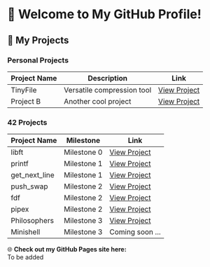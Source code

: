 # 🚀 Welcome to My GitHub Profile!

## 🌟 My Projects

### Personal Projects

| Project Name | Description                   | Link                          |
|--------------|-------------------------------|-------------------------------|
| TinyFile    | Versatile compression tool     | [View Project](https://github.com/EstivalSolstice/TinyFile)   |
| Project B    | Another cool project         | [View Project](https://...)   |

### 42 Projects

| Project Name | Milestone                           | Link                          |
|--------------|---------------------------------------|-------------------------------|
| libft    | Milestone 0  | [View Project](https://github.com/EstivalSolstice/libft)   |
| printf    | Milestone 1          | [View Project](https://github.com/EstivalSolstice/printf)   |
| get_next_line    | Milestone 1          | [View Project](https://github.com/EstivalSolstice/get_next_line)   |
| push_swap    | Milestone 2          | [View Project](https://github.com/EstivalSolstice/push_swap)   |
| fdf    | Milestone 2          | [View Project](https://github.com/EstivalSolstice/FdF)   |
| pipex    | Milestone 2          | [View Project](https://github.com/EstivalSolstice/pipex)   |
| Philosophers    | Milestone 3          | [View Project](https://github.com/EstivalSolstice/Philospophers)   |
| Minishell    | Milestone 3          | Coming soon ...   |

🌐 **Check out my GitHub Pages site here:**  
To be added
